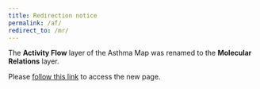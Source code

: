 ```yaml
---
title: Redirection notice
permalink: /af/
redirect_to: /mr/
---
```


The **Activity Flow** layer of the Asthma Map was renamed to the **Molecular Relations** layer.  

Please [follow this link](/mr) to access the new page.


